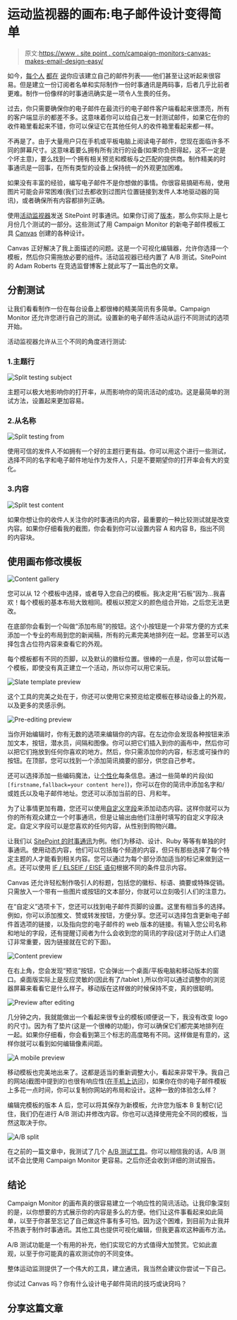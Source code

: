 # 运动监视器的画布:电子邮件设计变得简单

> 原文:[https://www . site point . com/campaign-monitors-canvas-makes-email-design-easy/](https://www.sitepoint.com/campaign-monitors-canvas-makes-email-design-easy/)

如今，[每个人](http://techcrunch.com/2014/08/23/why-everyone-is-obsessed-with-e-mail-newsletters-right-now/) [都在](http://www.theatlantic.com/technology/archive/2014/08/why-email-will-never-die/375973/) [说](https://medium.com/@adam__roberts/inbox-hero-7235ea21291a)你应该建立自己的邮件列表——他们甚至让这听起来很容易。但是建立一份订阅者名单和实际制作一份时事通讯是两码事，后者几乎比前者更难。制作一份像样的时事通讯确实是一项令人生畏的任务。

过去，你只需要确保你的电子邮件在最流行的电子邮件客户端看起来很漂亮，所有的客户端显示的都差不多。这意味着你可以给自己发一封测试邮件，如果它在你的收件箱里看起来不错，你可以保证它在其他任何人的收件箱里看起来都一样。

不再是了。由于大量用户只在手机或平板电脑上阅读电子邮件，您现在面临许多不同的屏幕尺寸。这意味着要么拥有所有流行的设备(如果你负担得起，这不一定是个坏主意)，要么找到一个拥有相关预览和模板与之匹配的提供商。制作精美的时事通讯是一回事，在所有类型的设备上保持统一的外观更加困难。

如果没有丰富的经验，编写电子邮件不是你想做的事情。你很容易搞砸布局，使用图片可能会非常困难(我们过去都收到过图片位置链接到发件人本地驱动器的简讯)，或者确保所有内容都排列正确。

使用[活动监视器](https://www.campaignmonitor.com/)发送 SitePoint 时事通讯。如果你订阅了[版本](https://www.sitepoint.com/versioning/)，那么你实际上是七月份几个测试的一部分。这些测试了用 Campaign Monitor 的新电子邮件模板工具 [Canvas](https://www.campaignmonitor.com/canvas/) 创建的各种设计。

Canvas 正好解决了我上面描述的问题。这是一个可视化编辑器，允许你选择一个模板，然后你只需拖放必要的组件。活动监视器已经内置了 A/B 测试。SitePoint 的 Adam Roberts 在竞选监督博客上就此写了一篇出色的文章。

## 分割测试

让我们看看制作一份在每台设备上都很棒的精美简讯有多简单。Campaign Monitor 还允许您进行自己的测试。设置新的电子邮件活动从运行不同测试的选项开始。

活动监视器允许从三个不同的角度进行测试:

### 1.主题行

![Split testing subject](../Images/57891138cd6c177d8f5306709aaad942.png)

主题可以极大地影响你的打开率，从而影响你的简讯活动的成功。这是最简单的测试方法，设置起来更加容易。

### 2.从名称

![Split testing from](../Images/76f04837daa72cb21600a55c502a110b.png)

使用可信的发件人不如拥有一个好的主题行更有益。你可以用这个进行一些测试，选择不同的名字和电子邮件地址作为发件人，只是不要期望你的打开率会有大的变化。

### 3.内容

![Split test content](../Images/762a7620d510cea885fe739fd97b51f4.png)

如果你想让你的收件人关注你的时事通讯的内容，最重要的一种比较测试就是改变内容。如果你仔细看我的截图，你会看到你可以设置内容 A 和内容 B，指出不同的内容块。

## 使用画布修改模板

![Content gallery](../Images/e888717aaaf987c9291fb76d07c245bd.png)

您可以从 12 个模板中选择，或者导入您自己的模板。我决定用“石板”因为…我喜欢！每个模板的基本布局大致相同。模板以预定义的颜色组合开始，之后您无法更改。

在底部你会看到一个叫做“添加布局”的按钮。这个小按钮是一个非常方便的方式来添加一个专业的布局到您的新闻稿，所有的元素完美地排列在一起。您甚至可以选择包含占位符内容来查看它的外观。

每个模板都有不同的页脚，以及默认的徽标位置。很棒的一点是，你可以尝试每一个模板，即使没有真正建立一个活动，所以你可以用它来玩。

![Slate template preview](../Images/d661b99b63962e87f0f89c10c6c6b8d7.png)

这个工具的完美之处在于，你还可以使用它来预览给定模板在移动设备上的外观，以及更多的灵感示例。

![Pre-editing preview](../Images/24ced0e197f697978b6eeec57b206db2.png)

当你开始编辑时，你有无数的选项来编辑你的内容。在左边你会发现各种按钮来添加文本，按钮，潜水员，间隔和图像。你可以把它们插入到你的画布中，然后你可以把它们拖放到任何你喜欢的地方。然后，你只需添加你的内容，标志或可操作的按钮。在顶部，您可以找到一个添加简讯摘要的部分，供您自己参考。

还可以选择添加一些编码魔法，让[个性化](https://www.campaignmonitor.com/create/personalization/)每条信息。通过一些简单的片段(如`[firstname,fallback=your content here]`)，你可以在你的简讯中添加名字和/或姓氏以及电子邮件地址。您还可以添加当前的日、月和年。

为了让事情更加有趣，您还可以使用[自定义字段](https://www.campaignmonitor.com/guides/dynamic-content/)来添加动态内容。这样你就可以为你的所有观众建立一个时事通讯，但是让输出由他们注册时填写的自定义字段决定。自定义字段可以是您喜欢的任何内容，从性别到购物兴趣。

让我们以 [SitePoint 的时事通讯](https://www.sitepoint.com/newsletter/)为例。他们为移动、设计、Ruby 等等有单独的时事通讯。使用动态内容，他们可以包括每个频道的内容，但只有那些选择了每个特定主题的人才能看到相关内容。您可以通过为每个部分添加适当的标记来做到这一点。还可以使用 [IF / ELSEIF / ElSE 语句](https://www.campaignmonitor.com/create/dynamic-content/)根据不同的条件显示内容。

Canvas 还允许轻松制作吸引人的标题，包括您的徽标、标语、摘要或特殊促销。只需放入一个带有一些图片或按钮的文本部分，你就可以立刻吸引人们的注意力。

在“自定义”选项卡下，您还可以找到电子邮件页脚的设置。这里有相当多的选择。例如，你可以添加推文、赞或转发按钮，方便分享。您还可以选择包含更新电子邮件首选项的链接，以及指向您的电子邮件的 web 版本的链接。有输入您公司名称和地址的字段，还有提醒订阅者为什么会收到您的简讯的字段(这对于防止人们退订非常重要，因为链接就在它的下面)。

![Content preview](../Images/188c60610df6e8db807ada0b329664f2.png)

在右上角，您会发现“预览”按钮，它会弹出一个桌面/平板电脑和移动版本的窗口。桌面版实际上是反应灵敏的(因此有了/tablet ),所以你可以通过调整你的浏览器屏幕来看看它是什么样子。移动版在这样做的时候保持不变，真的很聪明。

![Preview after editing](../Images/13c31192563a188cc902d5c176270e7c.png)

几分钟之内，我就能做出一个看起来很专业的模板(顺便说一下，我没有改变 logo 的尺寸)。因为有了垫片(这是一个很棒的功能)，你可以确保它们都完美地排列在一起。如果你仔细看，你会看到第三个标志的高度略有不同。这样做是有意的，这样你就可以看到如何编辑像素间距。

![A mobile preview](../Images/90472eaf99c8fbbb9490ee1ab13d085c.png)

移动模板也完美地出来了。这都是适当的重新调整大小，看起来非常干净。我自己的网站(截图中提到的)也很有响应性([在手机上访问](http://www.heathrowcareers.co.uk))，如果你在你的电子邮件模板上多花一点时间，你可以复制你网站的布局和设计。这种一致的体验怎么样？

编辑完模板的版本 A 后，您可以将其保存为新模板，允许您为版本 B 复制它(记住，我们仍在进行 A/B 测试)并修改内容。你也可以选择使用完全不同的模板，当然这取决于你。

![A/B split](../Images/1d608bf0b306d2c012c72982d36a4eb8.png)

在之前的一篇文章中，我测试了几个 [A/B 测试工具](https://www.sitepoint.com/3-ab-testing-tools-compared/)。你可以相信我的话，A/B 测试不会比使用 Campaign Monitor 更容易。之后你还会收到详细的测试报告。

## 结论

Campaign Monitor 的画布真的很容易建立一个响应性的简讯活动。让我印象深刻的是，以你想要的方式展示你的内容是多么的方便。他们让这件事看起来如此简单，以至于你甚至忘记了自己做这件事有多可怕。因为这个困难，到目前为止我并不热衷于制作时事通讯。其他工具也提供可视化编辑，但我更喜欢这种画布方法。

A/B 测试功能是一个有用的补充，他们实现它的方式值得大加赞赏。它如此直观，以至于你可能真的喜欢测试你的不同变体。

整体运动监测提供了一个伟大的工具，建立通讯，我当然会建议你尝试一下自己。

你试过 Canvas 吗？你有什么设计电子邮件简讯的技巧或诀窍吗？

## 分享这篇文章
